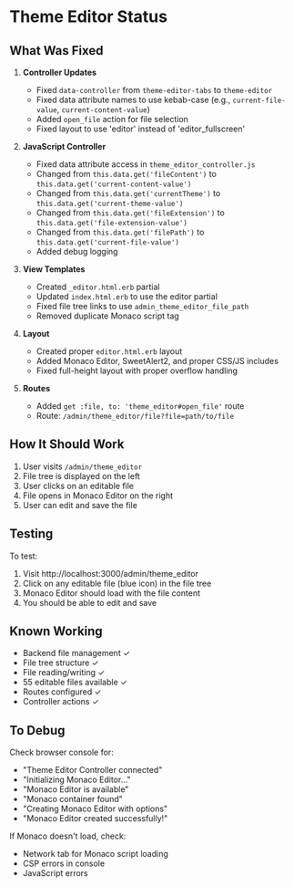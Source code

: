 # Theme Editor Status

## What Was Fixed

1. **Controller Updates**
   - Fixed `data-controller` from `theme-editor-tabs` to `theme-editor`
   - Fixed data attribute names to use kebab-case (e.g., `current-file-value`, `current-content-value`)
   - Added `open_file` action for file selection
   - Fixed layout to use 'editor' instead of 'editor_fullscreen'

2. **JavaScript Controller**
   - Fixed data attribute access in `theme_editor_controller.js`
   - Changed from `this.data.get('fileContent')` to `this.data.get('current-content-value')`
   - Changed from `this.data.get('currentTheme')` to `this.data.get('current-theme-value')`
   - Changed from `this.data.get('fileExtension')` to `this.data.get('file-extension-value')`
   - Changed from `this.data.get('filePath')` to `this.data.get('current-file-value')`
   - Added debug logging

3. **View Templates**
   - Created `_editor.html.erb` partial
   - Updated `index.html.erb` to use the editor partial
   - Fixed file tree links to use `admin_theme_editor_file_path`
   - Removed duplicate Monaco script tag

4. **Layout**
   - Created proper `editor.html.erb` layout
   - Added Monaco Editor, SweetAlert2, and proper CSS/JS includes
   - Fixed full-height layout with proper overflow handling

5. **Routes**
   - Added `get :file, to: 'theme_editor#open_file'` route
   - Route: `/admin/theme_editor/file?file=path/to/file`

## How It Should Work

1. User visits `/admin/theme_editor`
2. File tree is displayed on the left
3. User clicks on an editable file
4. File opens in Monaco Editor on the right
5. User can edit and save the file

## Testing

To test:
1. Visit http://localhost:3000/admin/theme_editor
2. Click on any editable file (blue icon) in the file tree
3. Monaco Editor should load with the file content
4. You should be able to edit and save

## Known Working

- Backend file management ✓
- File tree structure ✓  
- File reading/writing ✓
- 55 editable files available ✓
- Routes configured ✓
- Controller actions ✓

## To Debug

Check browser console for:
- "Theme Editor Controller connected"
- "Initializing Monaco Editor..."
- "Monaco Editor is available"
- "Monaco container found"
- "Creating Monaco Editor with options"
- "Monaco Editor created successfully!"

If Monaco doesn't load, check:
- Network tab for Monaco script loading
- CSP errors in console
- JavaScript errors

